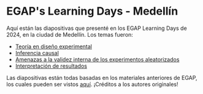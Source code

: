 # EGAP's Learning Days - Medellín

Aquí están las diapositivas que presenté en los EGAP Learning Days de 2024, en la ciudad de Medellín. Los temas fueron:

- [Teoría en diseño experimental](https://danilofreire.github.io/ldm/theory.html)
- [Inferencia causal](https://danilofreire.github.io/ldm/causal-inference.html)
- [Amenazas a la validez interna de los experimentos aleatorizados](https://danilofreire.github.io/ldm/threats.html)
- [Interpretación de resultados](https://danilofreire.github.io/ldm/results.html)

Las diapositivas están todas basadas en los materiales anteriores de EGAP, los cuales pueden ser vistos [aquí](https://github.com/egap/learningdays-resources/). ¡Créditos a los autores originales!
